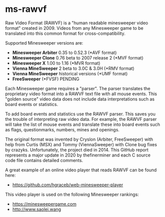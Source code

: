 # ms-rawvf

Raw Video Format (RAWVF) is a "human readable minesweeper video format" created in 2009. Videos from any Minesweeper game to be translated into this common format for cross-compatibility.

Supported Minesweeper versions are:

- <b>Minesweeper Arbiter</b> 0.35 to 0.52.3 (*AVF format)
- <b>Minesweeper Clone</b> 0.76 beta to 2007 release 2 (*MVF format)
- <b>Minesweeper X</b> 1.00 to 1.16 (*MVR format)
- <b>Vienna MineSweeper</b> 2 beta to 3.0C & 3.0H (*RMV format)
- <b>Vienna MineSweeper</b> historical versions (*UMF format)
- <b>FreeSweeper</b> (*FVSF) PENDING

Each Minesweeper game requires a "parser". The parser translates the proprietary video format into a RAWVF text file with all mouse events. This "golden source" video data does not include data interpretations such as board events or statistics.

To add board events and statistics use the RAWVF parser. This saves you the trouble of interpreting raw video data. For example, the RAWVF parser will take the list of mouse events and translate these into board events such as flags, questionmarks, numbers, mines and openings.

The original format was invented by Cryslon (Arbiter, FreeSweeper) with help from Curtis (MSX) and Tommy (ViennaSweeper) with Clone bug fixes by crazyks. Unfortunately, the project died in 2014. This GitHub report represents a major update in 2020 by thefinerminer and each C source code file contains detailed comments.

A great example of an online video player that reads RAWVF can be found here:

- https://github.com/hgraceb/web-minesweeper-player

This video player is used on the following Minesweeper rankings:

- https://minesweepergame.com
- http://www.saolei.wang







